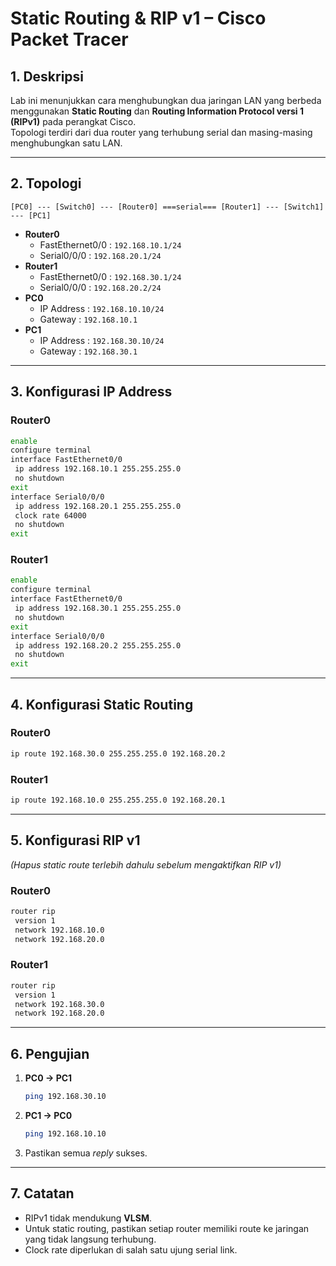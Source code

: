 # Static Routing & RIP v1 – Cisco Packet Tracer

## 1. Deskripsi
Lab ini menunjukkan cara menghubungkan dua jaringan LAN yang berbeda menggunakan **Static Routing** dan **Routing Information Protocol versi 1 (RIPv1)** pada perangkat Cisco.  
Topologi terdiri dari dua router yang terhubung serial dan masing-masing menghubungkan satu LAN.

---

## 2. Topologi
```
[PC0] --- [Switch0] --- [Router0] ===serial=== [Router1] --- [Switch1] --- [PC1]
```
- **Router0**
  - FastEthernet0/0 : `192.168.10.1/24`
  - Serial0/0/0     : `192.168.20.1/24`
- **Router1**
  - FastEthernet0/0 : `192.168.30.1/24`
  - Serial0/0/0     : `192.168.20.2/24`
- **PC0**
  - IP Address : `192.168.10.10/24`
  - Gateway    : `192.168.10.1`
- **PC1**
  - IP Address : `192.168.30.10/24`
  - Gateway    : `192.168.30.1`

---

## 3. Konfigurasi IP Address
### Router0
```bash
enable
configure terminal
interface FastEthernet0/0
 ip address 192.168.10.1 255.255.255.0
 no shutdown
exit
interface Serial0/0/0
 ip address 192.168.20.1 255.255.255.0
 clock rate 64000
 no shutdown
exit
```

### Router1
```bash
enable
configure terminal
interface FastEthernet0/0
 ip address 192.168.30.1 255.255.255.0
 no shutdown
exit
interface Serial0/0/0
 ip address 192.168.20.2 255.255.255.0
 no shutdown
exit
```

---

## 4. Konfigurasi Static Routing
### Router0
```bash
ip route 192.168.30.0 255.255.255.0 192.168.20.2
```

### Router1
```bash
ip route 192.168.10.0 255.255.255.0 192.168.20.1
```

---

## 5. Konfigurasi RIP v1
*(Hapus static route terlebih dahulu sebelum mengaktifkan RIP v1)*

### Router0
```bash
router rip
 version 1
 network 192.168.10.0
 network 192.168.20.0
```

### Router1
```bash
router rip
 version 1
 network 192.168.30.0
 network 192.168.20.0
```

---

## 6. Pengujian
1. **PC0 → PC1**
   ```bash
   ping 192.168.30.10
   ```
2. **PC1 → PC0**
   ```bash
   ping 192.168.10.10
   ```
3. Pastikan semua *reply* sukses.

---

## 7. Catatan
- RIPv1 tidak mendukung **VLSM**.
- Untuk static routing, pastikan setiap router memiliki route ke jaringan yang tidak langsung terhubung.
- Clock rate diperlukan di salah satu ujung serial link.
